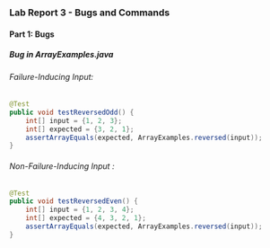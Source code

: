 ### Lab Report 3 - Bugs and Commands

#### Part 1: Bugs

##### Bug in ArrayExamples.java

###### Failure-Inducing Input:
```java
@Test
public void testReversedOdd() {
    int[] input = {1, 2, 3};
    int[] expected = {3, 2, 1};
    assertArrayEquals(expected, ArrayExamples.reversed(input));
}
```
###### Non-Failure-Inducing Input :
```java
@Test
public void testReversedEven() {
    int[] input = {1, 2, 3, 4};
    int[] expected = {4, 3, 2, 1};
    assertArrayEquals(expected, ArrayExamples.reversed(input));
}
```

